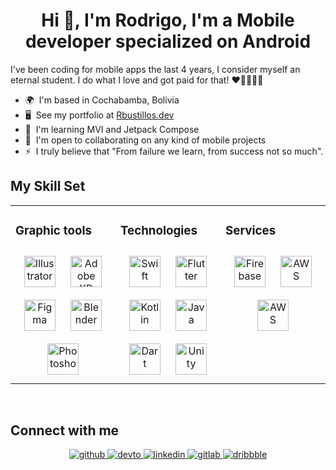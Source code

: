 <h1 align="center">Hi 👋, I'm Rodrigo, I'm a Mobile developer specialized on Android</h1>

I've been coding for mobile apps the last 4 years, I consider myself an eternal student. I do what I love and got paid for that! ❤️🧑🏽‍💻📱

*   🌍  I'm based in Cochabamba, Bolivia
*   🖥️  See my portfolio at [Rbustillos.dev](http://rbustillos.dev)
*   🧠  I'm learning MVI and Jetpack Compose
*   🤝  I'm open to collaborating on any kind of mobile projects
*   ⚡  I truly believe that "From failure we learn, from success not so much".

## My Skill Set  
<table><tr><td valign="top" width="33%">



### Graphic tools  
<div align="center">  
<a href="https://www.adobe.com/in/products/illustrator.html" target="_blank"><img style="margin: 10px" src="https://raw.githubusercontent.com/danielcranney/readme-generator/main/public/icons/skills/illustrator-colored.svg" alt="Illustrator" height="50" /></a>    
<a href="https://www.adobe.com/in/products/xd.html" target="_blank"><img style="margin: 10px" src="https://raw.githubusercontent.com/danielcranney/readme-generator/main/public/icons/skills/xd-colored.svg" alt="Adobe XD" height="50" /></a>  
<a href="https://www.figma.com/" target="_blank"><img style="margin: 10px" src="https://raw.githubusercontent.com/danielcranney/readme-generator/main/public/icons/skills/figma-colored.svg" alt="Figma" height="50" /></a>  
<a href="https://www.blender.org/" target="_blank"><img style="margin: 10px" src="https://raw.githubusercontent.com/danielcranney/readme-generator/main/public/icons/skills/blender-colored.svg" alt="Blender" height="50" /></a>  
<a href="https://www.adobe.com/in/products/photoshop.html" target="_blank"><img style="margin: 10px" src="https://profilinator.rishav.dev/skills-assets/photoshop-plain.svg" alt="Photoshop" height="50" /></a>  
</div>

</td><td valign="top" width="33%">



### Technologies  
<div align="center">  
<a href="https://developer.apple.com/swift/" target="_blank"><img style="margin: 10px" src="https://raw.githubusercontent.com/danielcranney/readme-generator/main/public/icons/skills/swift-colored.svg" alt="Swift" height="50" /></a>  
<a href="https://flutter.dev/" target="_blank"><img style="margin: 10px" src="https://profilinator.rishav.dev/skills-assets/flutterio-icon.svg" alt="Flutter" height="50" /></a>  
<a href="https://kotlinlang.org/" target="_blank"><img style="margin: 10px" src="https://profilinator.rishav.dev/skills-assets/kotlinlang-icon.svg" alt="Kotlin" height="50" /></a>  
<a href="https://www.java.com/" target="_blank"><img style="margin: 10px" src="https://profilinator.rishav.dev/skills-assets/java-original-wordmark.svg" alt="Java" height="50" /></a>  
<a href="https://dart.dev/" target="_blank"><img style="margin: 10px" src="https://profilinator.rishav.dev/skills-assets/dartlang-icon.svg" alt="Dart" height="50" /></a>  
<a href="https://unity.com/" target="_blank"><img style="margin: 10px" src="https://profilinator.rishav.dev/skills-assets/unity.png" alt="Unity" height="50" /></a>  
</div>

</td><td valign="top" width="33%">



### Services  
<div align="center">  
<a href="https://firebase.google.com/" target="_blank"><img style="margin: 10px" src="https://profilinator.rishav.dev/skills-assets/firebase.png" alt="Firebase" height="50" /></a>  
<a href="https://aws.amazon.com/" target="_blank"><img style="margin: 10px" src="https://raw.githubusercontent.com/danielcranney/readme-generator/main/public/icons/skills/aws-colored.svg" alt="AWS" height="50" /></a>  
<a href="https://cloud.google.com/" target="_blank"><img style="margin: 10px" src="https://raw.githubusercontent.com/danielcranney/readme-generator/main/public/icons/skills/googlecloud-colored.svg" alt="AWS" height="50" /></a>  
</div>

</td></tr></table>  

<br/>  


## Connect with me  
<div align="center">
<a href="https://github.com/rbustillosdev" target="_blank">
<img src=https://img.shields.io/badge/github-%2324292e.svg?&style=for-the-badge&logo=github&logoColor=white alt=github style="margin-bottom: 5px;" />
</a>
<a href="https://dev.to/rbustillosdev" target="_blank">
<img src=https://img.shields.io/badge/dev.to-%2308090A.svg?&style=for-the-badge&logo=dev.to&logoColor=white alt=devto style="margin-bottom: 5px;" />
</a>
<a href="https://linkedin.com/in/rbustillosdev" target="_blank">
<img src=https://img.shields.io/badge/linkedin-%231E77B5.svg?&style=for-the-badge&logo=linkedin&logoColor=white alt=linkedin style="margin-bottom: 5px;" />
</a>
<a href="https://gitlab.com/rbustillosdev" target="_blank">
<img src=https://img.shields.io/badge/gitlab-330F63.svg?&style=for-the-badge&logo=gitlab&logoColor=white alt=gitlab style="margin-bottom: 5px;" />
</a>
<a href="https://dribbble.com/rbustillosdev" target="_blank">
<img src=https://img.shields.io/badge/dribbble-%23E45285.svg?&style=for-the-badge&logo=dribbble&logoColor=white alt=dribbble style="margin-bottom: 5px;" />
</a>  
</div>  
  

<br/>  
